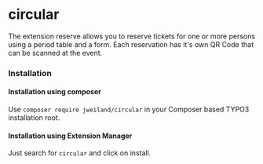 # circular

The extension reserve allows you to reserve tickets for one or more persons using a period table and a form.
Each reservation has it's own QR Code that can be scanned at the event.


### Installation

#### Installation using composer
Use `composer require jweiland/circular` in your Composer based TYPO3 installation root.

#### Installation using Extension Manager
Just search for `circular` and click on install.
